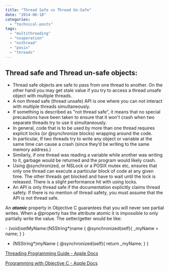 ```yaml
---
title: "Thread Safe vs Thread Un-Safe"
date: "2014-08-18"
categories: 
  - "technical-posts"
tags: 
  - "multithreading"
  - "nsoperation"
  - "nsthread"
  - "posix"
  - "threads"
---
```


## Thread safe and Thread un-safe objects:

- Thread safe objects are safe to pass from one thread to another. On the other hand you may get stale value if you try to access a thread unsafe object with multiple threads.
- A non thread safe (thread unsafe) API is one where you can not interact with multiple threads simultaneously.
- If something is described as "not thread safe", it means that no special precautions have been taken to ensure that it won't crash when two separate threads try to use it simultaneously.
- In general, code that is to be used by more than one thread requires explicit locks (or @synchronize blocks) wrapping around the code.
- In particular, If two threads try to write any object or variable at the same time can cause a crash (since they’d be writing to the same memory address.)
- Similarly, if one thread was reading a variable while another was writing to it, garbage would be returned and the program would likely crash.
- Using @synchronized, or NSLock or a POSIX mutex etc, ensures that only one thread can execute a particular block of code at any given time. The other threads get blocked and have to wait until the lock is released. There is a slight performance hit with using locks.
- An API is only thread safe if the documentation explicitly claims thread safety. If there is no mention of thread safety, you must assume that the API is not thread safe.

An _**atomic**_ property in Objective C guarantees that you will never see partial writes. When a @property has the attribute atomic it is impossible to only partially write the value. The setter/getter would be like:

\- (void)setMyName:(NSString\*)name {
   @synchronized(self){
     \_myName = name; 
   }
}
- (NSString\*)myName {
   @synchronized(self){
     return \_myName;
   }
}

[Threading Programming Guide - Apple Docs](https://developer.apple.com/library/ios/documentation/Cocoa/Conceptual/Multithreading/Introduction/Introduction.html#//apple_ref/doc/uid/10000057i-CH1-SW1 "Threading Programming Guide - Apple Docs")

[Programming with Objective C - Apple Docs](https://developer.apple.com/library/ios/documentation/cocoa/conceptual/ProgrammingWithObjectiveC/EncapsulatingData/EncapsulatingData.html "Programming with Objective C - Apple Docs")
